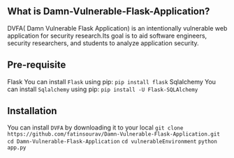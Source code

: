 ## What is Damn-Vulnerable-Flask-Application?
<p>DVFA( Damn Vulnerable Flask Application) is an intentionally vulnerable web application for security research.Its goal is to aid software engineers, security researchers, and students to analyze application security.</p>

## Pre-requisite
 Flask
You can install `Flask` using pip:
 ```pip install flask```
 Sqlalchemy
 You can install `Sqlalchemy` using pip:
 ```pip install -U Flask-SQLAlchemy```

## Installation
 You can install `DVFA` by downloading it to your local 
 ```git clone  https://github.com/fatinsourav/Damn-Vulnerable-Flask-Application.git```
 ```cd Damn-Vulnerable-Flask-Application```
 ```cd vulnerableEnvironment```
 ```python app.py```

 

